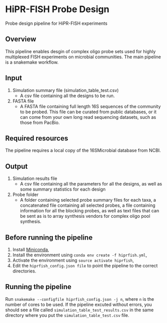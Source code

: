 # HiPR-FISH Probe Design
Probe design pipeline for HiPR-FISH experiments

## Overview

This pipeline enables desgin of complex oligo probe sets used for highly multiplexed FISH experiments on microbial communities. The main pipeline is a snakemake workflow.

## Input
1. Simulation summary file (simulation_table_test.csv)
   - A csv file containing all the designs to be run.
2. FASTA file
   - A FASTA file containing full length 16S sequences of the community to be probed. This file can be curated from public databases, or it can come from your own long read sequencing datasets, such as those from PacBio.

## Required resources

The pipeline requires a local copy of the 16SMicrobial database from NCBI.

## Output

1. Simulation results file
   - A csv file containing all the parameters for all the designs, as well as some summary statistics for each design
2. Probe folder
   - A folder containing selected probe summary files for each taxa, a concatenated file containing all selected probes, a file containing information for all the blocking probes, as well as text files that can be sent as is to array synthesis vendors for complex oligo pool synthesis.

## Before running the pipeline
1. Install [Miniconda](https://docs.conda.io/en/latest/miniconda.html),
2. Install the environment using `conda env create -f hiprfish.yml`,
3. Activate the environment using `source activate hiprfish`,
4. Edit the `hiprfish_config.json file` to point the pipeline to the correct directories.

## Running the pipeline
Run `snakemake --configfile hiprfish_config.json -j n`, where `n` is the number of cores to be used. If the pipeline excuted without errors, you should see a file called `simulation_table_test_results.csv` in the same directory where you put the `simulation_table_test.csv` file.
